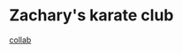 # Zachary's karate club

[collab](https://colab.research.google.com/drive/1qR8BpgGu9jnxiVDwieTxEyXPmuD8lIdT?usp=sharing)
